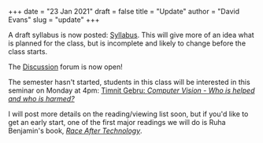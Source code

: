 +++
date = "23 Jan 2021"
draft = false
title = "Update"
author = "David Evans"
slug = "update"
+++

A draft syllabus is now posted: [Syllabus](/syllabus). This will give
more of an idea what is planned for the class, but is incomplete and
likely to change before the class starts.

The [Discussion](https://github.com/csethics/csethics.github.io/discussions) forum is now open!

The semester hasn't started, students in this class will be interested in this seminar on Monday at 4pm: [Timnit Gebru: _Computer Vision - Who is helped and who is harmed?_](https://github.com/csethics/csethics.github.io/discussions/5)

I will post more details on the reading/viewing list soon, but if
you'd like to get an early start, one of the first major readings we
will do is Ruha Benjamin's book, [_Race After
Technology_](https://www.ruhabenjamin.com/race-after-technology).
